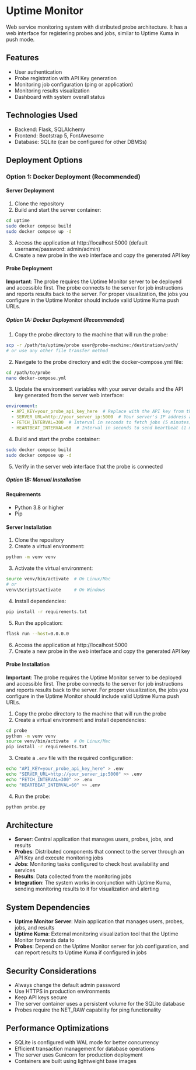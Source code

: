 # Uptime Monitor

Web service monitoring system with distributed probe architecture. It has a web interface for registering probes and jobs, similar to Uptime Kuma in push mode.

## Features

- User authentication
- Probe registration with API Key generation
- Monitoring job configuration (ping or application)
- Monitoring results visualization
- Dashboard with system overall status

## Technologies Used

- Backend: Flask, SQLAlchemy
- Frontend: Bootstrap 5, FontAwesome
- Database: SQLite (can be configured for other DBMSs)

## Deployment Options

### Option 1: Docker Deployment (Recommended)

#### Server Deployment

1. Clone the repository
2. Build and start the server container:

```bash
cd uptime
sudo docker compose build
sudo docker compose up -d
```

3. Access the application at http://localhost:5000 (default username/password: admin/admin)
4. Create a new probe in the web interface and copy the generated API key

#### Probe Deployment

**Important**: The probe requires the Uptime Monitor server to be deployed and accessible first. The probe connects to the server for job instructions and reports results back to the server. For proper visualization, the jobs you configure in the Uptime Monitor should include valid Uptime Kuma push URLs.

##### Option 1A: Docker Deployment (Recommended)

1. Copy the probe directory to the machine that will run the probe:
```bash
scp -r /path/to/uptime/probe user@probe-machine:/destination/path/
# or use any other file transfer method
```

2. Navigate to the probe directory and edit the docker-compose.yml file:
```bash
cd /path/to/probe
nano docker-compose.yml
```

3. Update the environment variables with your server details and the API key generated from the server web interface:
```yaml
environment:
  - API_KEY=your_probe_api_key_here  # Replace with the API key from the server
  - SERVER_URL=http://your_server_ip:5000  # Your server's IP address and port
  - FETCH_INTERVAL=300  # Interval in seconds to fetch jobs (5 minutes)
  - HEARTBEAT_INTERVAL=60  # Interval in seconds to send heartbeat (1 minute)
```

4. Build and start the probe container:
```bash
sudo docker compose build
sudo docker compose up -d
```

5. Verify in the server web interface that the probe is connected

##### Option 1B: Manual Installation

#### Requirements

- Python 3.8 or higher
- Pip

#### Server Installation

1. Clone the repository
2. Create a virtual environment:

```bash
python -m venv venv
```

3. Activate the virtual environment:

```bash
source venv/bin/activate  # On Linux/Mac
# or
venv\Scripts\activate     # On Windows
```

4. Install dependencies:

```bash
pip install -r requirements.txt
```

5. Run the application:

```bash
flask run --host=0.0.0.0
```

6. Access the application at http://localhost:5000
7. Create a new probe in the web interface and copy the generated API key

#### Probe Installation

**Important**: The probe requires the Uptime Monitor server to be deployed and accessible first. The probe connects to the server for job instructions and reports results back to the server. For proper visualization, the jobs you configure in the Uptime Monitor should include valid Uptime Kuma push URLs.

1. Copy the probe directory to the machine that will run the probe
2. Create a virtual environment and install dependencies:

```bash
cd probe
python -m venv venv
source venv/bin/activate  # On Linux/Mac
pip install -r requirements.txt
```

3. Create a `.env` file with the required configuration:

```bash
echo "API_KEY=your_probe_api_key_here" > .env
echo "SERVER_URL=http://your_server_ip:5000" >> .env
echo "FETCH_INTERVAL=300" >> .env
echo "HEARTBEAT_INTERVAL=60" >> .env
```

4. Run the probe:

```bash
python probe.py
```

## Architecture

- **Server**: Central application that manages users, probes, jobs, and results
- **Probes**: Distributed components that connect to the server through an API Key and execute monitoring jobs
- **Jobs**: Monitoring tasks configured to check host availability and services
- **Results**: Data collected from the monitoring jobs
- **Integration**: The system works in conjunction with Uptime Kuma, sending monitoring results to it for visualization and alerting

## System Dependencies

- **Uptime Monitor Server**: Main application that manages users, probes, jobs, and results
- **Uptime Kuma**: External monitoring visualization tool that the Uptime Monitor forwards data to
- **Probes**: Depend on the Uptime Monitor server for job configuration, and can report results to Uptime Kuma if configured in jobs

## Security Considerations

- Always change the default admin password
- Use HTTPS in production environments
- Keep API keys secure
- The server container uses a persistent volume for the SQLite database
- Probes require the NET_RAW capability for ping functionality

## Performance Optimizations

- SQLite is configured with WAL mode for better concurrency
- Efficient transaction management for database operations
- The server uses Gunicorn for production deployment
- Containers are built using lightweight base images
